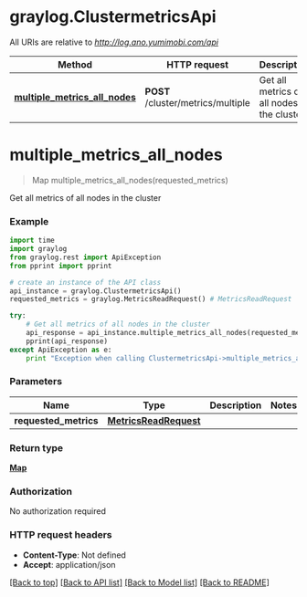 # graylog.ClustermetricsApi

All URIs are relative to *http://log.ano.yumimobi.com/api*

Method | HTTP request | Description
------------- | ------------- | -------------
[**multiple_metrics_all_nodes**](ClustermetricsApi.md#multiple_metrics_all_nodes) | **POST** /cluster/metrics/multiple | Get all metrics of all nodes in the cluster


# **multiple_metrics_all_nodes**
> Map multiple_metrics_all_nodes(requested_metrics)

Get all metrics of all nodes in the cluster



### Example 
```python
import time
import graylog
from graylog.rest import ApiException
from pprint import pprint

# create an instance of the API class
api_instance = graylog.ClustermetricsApi()
requested_metrics = graylog.MetricsReadRequest() # MetricsReadRequest | 

try: 
    # Get all metrics of all nodes in the cluster
    api_response = api_instance.multiple_metrics_all_nodes(requested_metrics)
    pprint(api_response)
except ApiException as e:
    print "Exception when calling ClustermetricsApi->multiple_metrics_all_nodes: %s\n" % e
```

### Parameters

Name | Type | Description  | Notes
------------- | ------------- | ------------- | -------------
 **requested_metrics** | [**MetricsReadRequest**](MetricsReadRequest.md)|  | 

### Return type

[**Map**](Map.md)

### Authorization

No authorization required

### HTTP request headers

 - **Content-Type**: Not defined
 - **Accept**: application/json

[[Back to top]](#) [[Back to API list]](../README.md#documentation-for-api-endpoints) [[Back to Model list]](../README.md#documentation-for-models) [[Back to README]](../README.md)

